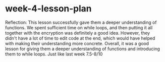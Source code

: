 # week-4-lesson-plan

Reflection: This lesson successfully gave them a deeper understanding of functions. We spent sufficient time on while loops, and then putting it all together with the encryption was definitely a good idea. However, they didn't have a lot of time to edit code at the end, which would have helped with making their understanding more concrete. Overall, it was a good lesson for giving them a deeper understanding of functions and introducing them to while loops. Just like last week 7.5-8/10
